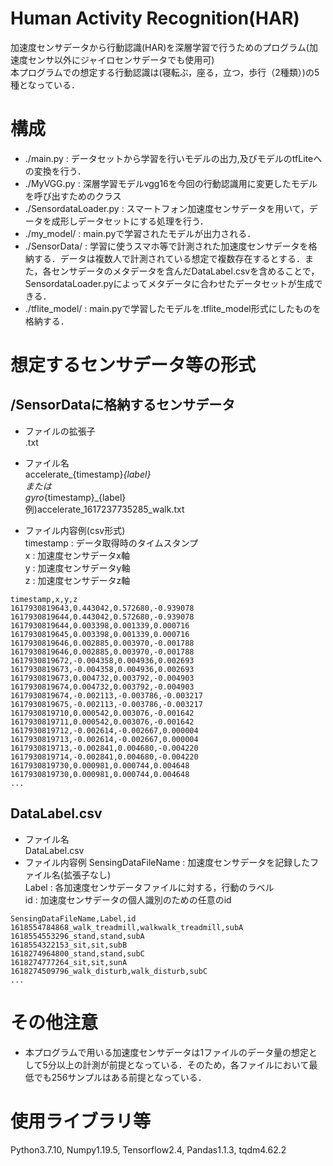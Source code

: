 # Human Activity Recognition(HAR)
加速度センサデータから行動認識(HAR)を深層学習で行うためのプログラム(加速度センサ以外にジャイロセンサデータでも使用可)  
本プログラムでの想定する行動認識は(寝転ぶ，座る，立つ，歩行（2種類）)の5種となっている．

# 構成
- ./main.py : データセットから学習を行いモデルの出力,及びモデルのtfLiteへの変換を行う．  
- ./MyVGG.py : 深層学習モデルvgg16を今回の行動認識用に変更したモデルを呼び出すためのクラス
- ./SensordataLoader.py : スマートフォン加速度センサデータを用いて，データを成形しデータセットにする処理を行う．
- ./my_model/ : main.pyで学習されたモデルが出力される．
- ./SensorData/ : 学習に使うスマホ等で計測された加速度センサデータを格納する．データは複数人で計測されている想定で複数存在するとする．また，各センサデータのメタデータを含んだDataLabel.csvを含めることで，SensordataLoader.pyによってメタデータに合わせたデータセットが生成できる．
- ./tflite_model/ : main.pyで学習したモデルを.tflite_model形式にしたものを格納する．

# 想定するセンサデータ等の形式
## /SensorDataに格納するセンサデータ 
- ファイルの拡張子  
.txt 
- ファイル名  
accelerate_{timestamp}_{label}  
または  
gyro_{timestamp}_{label}  
例)accelerate_1617237735285_walk.txt

- ファイル内容例(csv形式)  
timestamp : データ取得時のタイムスタンプ  
x : 加速度センサデータx軸  
y : 加速度センサデータy軸  
z : 加速度センサデータz軸  

```
timestamp,x,y,z
1617930819643,0.443042,0.572680,-0.939078
1617930819644,0.443042,0.572680,-0.939078
1617930819644,0.003398,0.001339,0.000716
1617930819645,0.003398,0.001339,0.000716
1617930819646,0.002885,0.003970,-0.001788
1617930819646,0.002885,0.003970,-0.001788
1617930819672,-0.004358,0.004936,0.002693
1617930819673,-0.004358,0.004936,0.002693
1617930819673,0.004732,0.003792,-0.004903
1617930819674,0.004732,0.003792,-0.004903
1617930819674,-0.002113,-0.003786,-0.003217
1617930819675,-0.002113,-0.003786,-0.003217
1617930819710,0.000542,0.003076,-0.001642
1617930819711,0.000542,0.003076,-0.001642
1617930819712,-0.002614,-0.002667,0.000004
1617930819713,-0.002614,-0.002667,0.000004
1617930819713,-0.002841,0.004680,-0.004220
1617930819714,-0.002841,0.004680,-0.004220
1617930819730,0.000981,0.000744,0.004648
1617930819730,0.000981,0.000744,0.004648
...
```

## DataLabel.csv
- ファイル名  
DataLabel.csv
- ファイル内容例
SensingDataFileName : 加速度センサデータを記録したファイル名(拡張子なし)  
Label : 各加速度センサデータファイルに対する，行動のラベル  
id : 加速度センサデータの個人識別のための任意のid
```
SensingDataFileName,Label,id
1618554784868_walk_treadmill,walkwalk_treadmill,subA
1618554553296_stand,stand,subA
1618554322153_sit,sit,subB
1618274964800_stand,stand,subC
1618274777264_sit,sit,sunA
1618274509796_walk_disturb,walk_disturb,subC
...
```

# その他注意
- 本プログラムで用いる加速度センサデータは1ファイルのデータ量の想定として5分以上の計測が前提となっている．そのため，各ファイルにおいて最低でも256サンプルはある前提となっている．

# 使用ライブラリ等
Python3.7.10, Numpy1.19.5, Tensorflow2.4, Pandas1.1.3, tqdm4.62.2




